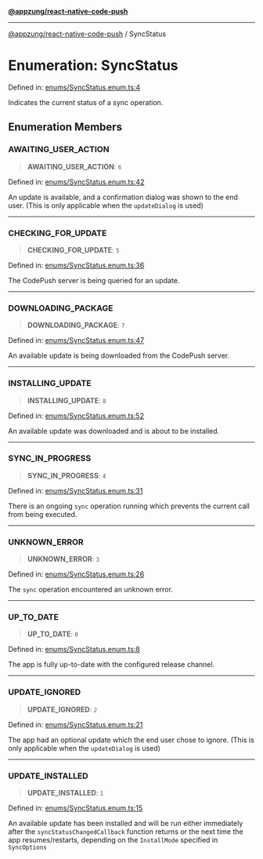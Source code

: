[**@appzung/react-native-code-push**](../README.md)

---

[@appzung/react-native-code-push](../README.md) / SyncStatus

# Enumeration: SyncStatus

Defined in: [enums/SyncStatus.enum.ts:4](https://github.com/AppZung/react-native-code-push/blob/c18933fc82ce614eded3156d1f391ab8a21d21d7/src/enums/SyncStatus.enum.ts#L4)

Indicates the current status of a sync operation.

## Enumeration Members

### AWAITING_USER_ACTION

> **AWAITING_USER_ACTION**: `6`

Defined in: [enums/SyncStatus.enum.ts:42](https://github.com/AppZung/react-native-code-push/blob/c18933fc82ce614eded3156d1f391ab8a21d21d7/src/enums/SyncStatus.enum.ts#L42)

An update is available, and a confirmation dialog was shown
to the end user. (This is only applicable when the `updateDialog` is used)

---

### CHECKING_FOR_UPDATE

> **CHECKING_FOR_UPDATE**: `5`

Defined in: [enums/SyncStatus.enum.ts:36](https://github.com/AppZung/react-native-code-push/blob/c18933fc82ce614eded3156d1f391ab8a21d21d7/src/enums/SyncStatus.enum.ts#L36)

The CodePush server is being queried for an update.

---

### DOWNLOADING_PACKAGE

> **DOWNLOADING_PACKAGE**: `7`

Defined in: [enums/SyncStatus.enum.ts:47](https://github.com/AppZung/react-native-code-push/blob/c18933fc82ce614eded3156d1f391ab8a21d21d7/src/enums/SyncStatus.enum.ts#L47)

An available update is being downloaded from the CodePush server.

---

### INSTALLING_UPDATE

> **INSTALLING_UPDATE**: `8`

Defined in: [enums/SyncStatus.enum.ts:52](https://github.com/AppZung/react-native-code-push/blob/c18933fc82ce614eded3156d1f391ab8a21d21d7/src/enums/SyncStatus.enum.ts#L52)

An available update was downloaded and is about to be installed.

---

### SYNC_IN_PROGRESS

> **SYNC_IN_PROGRESS**: `4`

Defined in: [enums/SyncStatus.enum.ts:31](https://github.com/AppZung/react-native-code-push/blob/c18933fc82ce614eded3156d1f391ab8a21d21d7/src/enums/SyncStatus.enum.ts#L31)

There is an ongoing `sync` operation running which prevents the current call from being executed.

---

### UNKNOWN_ERROR

> **UNKNOWN_ERROR**: `3`

Defined in: [enums/SyncStatus.enum.ts:26](https://github.com/AppZung/react-native-code-push/blob/c18933fc82ce614eded3156d1f391ab8a21d21d7/src/enums/SyncStatus.enum.ts#L26)

The `sync` operation encountered an unknown error.

---

### UP_TO_DATE

> **UP_TO_DATE**: `0`

Defined in: [enums/SyncStatus.enum.ts:8](https://github.com/AppZung/react-native-code-push/blob/c18933fc82ce614eded3156d1f391ab8a21d21d7/src/enums/SyncStatus.enum.ts#L8)

The app is fully up-to-date with the configured release channel.

---

### UPDATE_IGNORED

> **UPDATE_IGNORED**: `2`

Defined in: [enums/SyncStatus.enum.ts:21](https://github.com/AppZung/react-native-code-push/blob/c18933fc82ce614eded3156d1f391ab8a21d21d7/src/enums/SyncStatus.enum.ts#L21)

The app had an optional update which the end user chose to ignore.
(This is only applicable when the `updateDialog` is used)

---

### UPDATE_INSTALLED

> **UPDATE_INSTALLED**: `1`

Defined in: [enums/SyncStatus.enum.ts:15](https://github.com/AppZung/react-native-code-push/blob/c18933fc82ce614eded3156d1f391ab8a21d21d7/src/enums/SyncStatus.enum.ts#L15)

An available update has been installed and will be run either immediately after the
`syncStatusChangedCallback` function returns or the next time the app resumes/restarts,
depending on the `InstallMode` specified in `SyncOptions`
